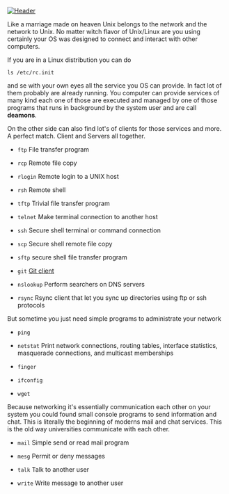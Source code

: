 [![Header](https://raw.github.com/patriciogonzalezvivo/Shell-Initiation/master/images/terminal12.jpg)](http://patriciogonzalezvivo.com/)

Like a marriage made on heaven Unix belongs to the network and the network to Unix. No matter witch flavor of Unix/Linux are you using certainly your OS was designed to connect and interact with other computers.

If you are in a Linux distribution you can do

	ls /etc/rc.init 
 
and se with your own eyes all the service you OS can provide. In fact lot of them probably are already running. You computer can provide services of many kind each one of those are executed and managed by one of those programs that runs in background by the system user and are call **deamons**.

On the other side can also find lot's of clients for those services and more. A perfect match. Client and Servers all together.

*	`ftp`	File transfer program

*	`rcp`	Remote file copy

*	`rlogin`	Remote login to a UNIX host

*	`rsh`	Remote shell

*	`tftp`	Trivial file transfer program

*	`telnet`	Make terminal connection to another host

*	`ssh`	Secure shell terminal or command connection

*	`scp`	Secure shell remote file copy

*	`sftp`	secure shell file transfer program

*	`git`	[Git client](https://github.com/patriciogonzalezvivo/Shell-Initiation/blob/master/chap06c.md) 

*	`nslookup`	Perform searchers on DNS servers

*	`rsync`	Rsync client that let you sync up directories using ftp or ssh protocols 

But sometime you just need simple programs to administrate your network

*	`ping`

*	`netstat`	Print network connections, routing tables, interface statistics, masquerade connections, and multicast memberships

*	`finger`

*	`ifconfig`

*	`wget`

Because networking it's essentially communication each other on your system you could found small console programs to send information and chat. This is literally the beginning of moderns mail and chat services. This is the old way universities communicate with each other. 

*	`mail`	Simple send or read mail program

*	`mesg`	Permit or deny messages

*	`talk`	Talk to another user

*	`write`	Write message to another user
